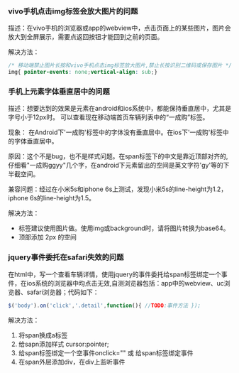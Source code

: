 ### vivo手机点击img标签会放大图片的问题
描述：在vivo手机的浏览器或app的webview中，点击页面上的某些图片，图片会放大到全屏展示，需要点返回按钮才能回到之前的页面。

解决方法：
```css
/* 移动端禁止图片长按和vivo手机点击img标签放大图片,禁止长按识别二维码或保存图片 */
img{ pointer-events: none;vertical-align: sub;}
```

### 手机上元素字体垂直居中的问题
描述：想要达到的效果是元素在android和ios系统中，都能保持垂直居中，尤其是字号小于12px时。
可以查看现在移动端首页车辆列表中的“一成购”标签。

现象： 在Android下'一成购'标签中的字体没有垂直居中。在ios下'一成购'标签中的字体垂直居中。

原因：这个不是bug，也不是样式问题。在span标签下的中文是靠近顶部对齐的,仔细看"一成购ggyy"几个字，在android下元素留出的空间是英文字符'gy'等的下半截空间。

兼容问题：经过在小米5s和iphone 6s上测试，发现小米5s的line-height为1.2，iphone 6s的line-height为1.5。

解决方法：
* 标签建议使用图片做。使用img或background时，请将图片转换为base64。
* 顶部添加 2px 的空间

### jquery事件委托在safari失效的问题
在html中，写一个查看车辆详情，使用jquery的事件委托给span标签绑定一个事件，在ios系统的浏览器中均点击无效,自测浏览器包括：app中的webview、uc浏览器、safari浏览器；代码如下：
```js
$('body').on('click','.detail',function(){ //TODO:事件方法 });
```

解决方法：
1. 将span换成a标签
2. 给sapn添加样式 cursor:pointer;
3. 给span标签绑定一个空事件onclick="" 或 给span标签绑定事件
4. 在span外层添加div，在div上监听事件